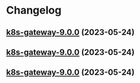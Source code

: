 # Changelog



## [k8s-gateway-9.0.0](https://github.com/truecharts/charts/compare/k8s-gateway-8.0.10...k8s-gateway-9.0.0) (2023-05-24)




## [k8s-gateway-9.0.0](https://github.com/truecharts/charts/compare/k8s-gateway-8.0.10...k8s-gateway-9.0.0) (2023-05-24)




## [k8s-gateway-9.0.0](https://github.com/truecharts/charts/compare/k8s-gateway-8.0.10...k8s-gateway-9.0.0) (2023-05-24)

